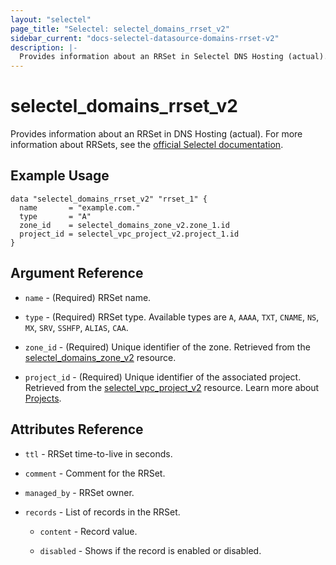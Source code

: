 ```yaml
---
layout: "selectel"
page_title: "Selectel: selectel_domains_rrset_v2"
sidebar_current: "docs-selectel-datasource-domains-rrset-v2"
description: |-
  Provides information about an RRSet in Selectel DNS Hosting (actual).
---
```


# selectel\_domains\_rrset_v2

Provides information about an RRSet in DNS Hosting (actual). For more information about RRSets, see the [official Selectel documentation](https://docs.selectel.ru/en/networks-services/dns/records/).

## Example Usage

```hcl
data "selectel_domains_rrset_v2" "rrset_1" {
  name       = "example.com."
  type       = "A"
  zone_id    = selectel_domains_zone_v2.zone_1.id
  project_id = selectel_vpc_project_v2.project_1.id
}
```

## Argument Reference

* `name` - (Required) RRSet name.

* `type` - (Required) RRSet type. Available types are `A`, `AAAA`, `TXT`, `CNAME`, `NS`, `MX`, `SRV`, `SSHFP`, `ALIAS`, `CAA`.

* `zone_id` - (Required) Unique identifier of the zone. Retrieved from the [selectel_domains_zone_v2](https://registry.terraform.io/providers/selectel/selectel/latest/docs/resources/domains_zone_v2) resource.

* `project_id` - (Required) Unique identifier of the associated project. Retrieved from the [selectel_vpc_project_v2](https://registry.terraform.io/providers/selectel/selectel/latest/docs/resources/vpc_project_v2) resource. Learn more about [Projects](https://docs.selectel.ru/en/control-panel-actions/projects/about-projects/).

## Attributes Reference

* `ttl` - RRSet time-to-live in seconds.

* `comment` - Comment for the RRSet.

* `managed_by` - RRSet owner.

* `records` - List of records in the RRSet.

  * `content` - Record value.

  * `disabled` - Shows if the record is enabled or disabled.
